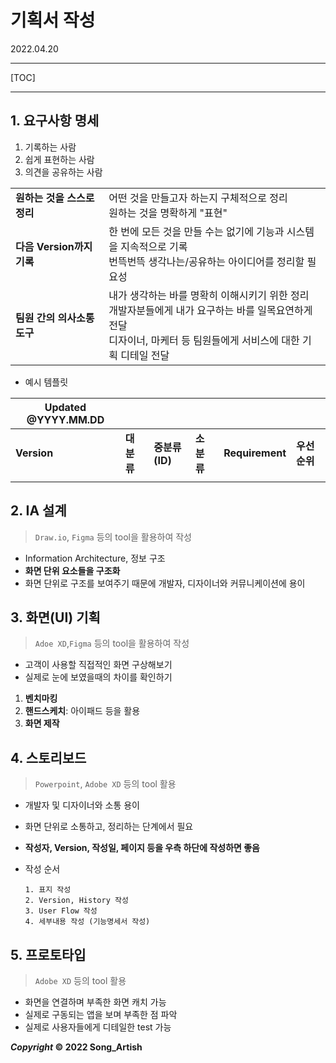 # 기획서 작성

2022.04.20

---

[TOC]

---



## 1. 요구사항 명세

1. 기록하는 사람
2. 쉽게 표현하는 사람
3. 의견을 공유하는 사람

|                             |                                                              |
| --------------------------- | ------------------------------------------------------------ |
| **원하는 것을 스스로 정리** | 어떤 것을 만들고자 하는지 구체적으로 정리<br />원하는 것을 명확하게 "표현" |
| **다음 Version까지 기록**   | 한 번에 모든 것을 만들 수는 없기에 기능과 시스템을 지속적으로 기록<br />번뜩번뜩 생각나는/공유하는 아이디어를 정리할 필요성 |
| **팀원 간의 의사소통 도구** | 내가 생각하는 바를 명확히 이해시키기 위한 정리<br />개발자분들에게 내가 요구하는 바를 일목요연하게 전달<br />디자이너, 마케터 등 팀원들에게 서비스에 대한 기획 디테일 전달 |

- 예시 템플릿

| Updated @YYYY.MM.DD |            |                |            |                 |               |
| ------------------- | ---------- | -------------- | ---------- | --------------- | ------------- |
| **Version**         | **대분류** | **중분류(ID)** | **소분류** | **Requirement** | **우선 순위** |
|                     |            |                |            |                 |               |



## 2. IA 설계

> `Draw.io`, `Figma` 등의 tool을 활용하여 작성

- Information Architecture, 정보 구조
- **화면 단위 요소들을 구조화**
- 화면 단위로 구조를 보여주기 때문에 개발자, 디자이너와 커뮤니케이션에 용이



## 3. 화면(UI) 기획

> `Adoe XD`,`Figma` 등의 tool을 활용하여 작성

- 고객이 사용할 직접적인 화면 구상해보기
- 실제로 눈에 보였을때의 차이를 확인하기

1. **벤치마킹**
2. **핸드스케치**: 아이패드 등을 활용
3. **화면 제작**



## 4. 스토리보드

> `Powerpoint`, `Adobe XD` 등의 tool 활용

- 개발자 및 디자이너와 소통 용이

- 화면 단위로 소통하고, 정리하는 단계에서 필요

- **작성자, Version, 작성일, 페이지 등을 우측 하단에 작성하면 좋음**

- 작성 순서

  ```
  1. 표지 작성
  2. Version, History 작성
  3. User Flow 작성
  4. 세부내용 작성 (기능명세서 작성)
  ```



## 5. 프로토타입

> `Adobe XD` 등의 tool 활용

- 화면을 연결하며 부족한 화면 캐치 가능
- 실제로 구동되는 앱을 보며 부족한 점 파악
- 실제로 사용자들에게 디테일한 test 가능



***Copyright* © 2022 Song_Artish**